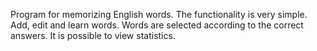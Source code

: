 Program for memorizing English words. The functionality is very simple.
Add, edit and learn words. Words are selected according to the correct answers.
It is possible to view statistics.
